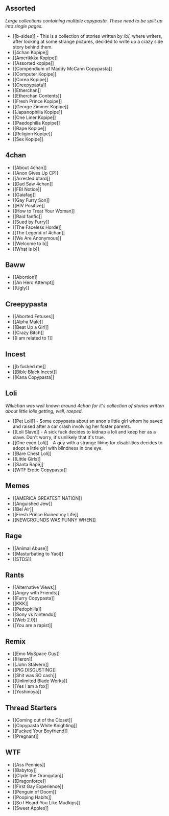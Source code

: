## Assorted

*Large collections containing multiple copypasta. These need to be split up into single pages.*

* [[b-sides]] - This is a collection of stories written by /b/, where writers, after looking at some strange pictures, decided to write up a crazy side story behind them. 
* [[4chan Kopipe]]
* [[Amerikkka Kopipe]]
* [[Assorted kopipe]]
* [[Compendium of Maddy McCann Copypasta]]
* [[Computer Kopipe]]
* [[Corea Kopipe]]
* [[Creepypasta]]
* [[Etherchan]]
* [[Etherchan Contents]]
* [[Fresh Prince Kopipe]]
* [[George Zimmer Kopipe]]
* [[Japanophilia Kopipe]]
* [[One Liner Kopipe]]
* [[Paedophilia Kopipe]]
* [[Rape Kopipe]]
* [[Religion Kopipe]]
* [[Sex Kopipe]]

## 4chan

* [[About 4chan]]
* [[Anon Gives Up CP]]
* [[Arrested btard]]
* [[Dad Saw 4chan]]
* [[FBI Notice]]
* [[Gaiafag]]
* [[Gay Furry Son]]
* [[HIV Positive]]
* [[How to Treat Your Woman]]
* [[Raid fanfic]]
* [[Sued by Furry]]
* [[The Faceless Horde]]
* [[The Legend of 4chan]]
* [[We Are Anonymous]]
* [[Welcome to b]]
* [[What is b]]

## Baww

* [[Abortion]]
* [[An Hero Attempt]]
* [[Ugly]]

## Creepypasta

* [[Aborted Fetuses]]
* [[Alpha Male]]
* [[Beat Up a Girl]]
* [[Crazy Bitch]]
* [[I am related to 1]]

## Incest

* [[b fucked me]]
* [[Bible Black Incest]]
* [[Kana Copypasta]]

## Loli

*Wikichan was well known around 4chan for it's collection of stories written about little lolis getting, well, raeped.*

* [[Pet Loli]] - Some copypasta about an anon's little girl whom he saved and raised after a car crash involving her foster parents.
* [[Loli Slave]] - A sick fuck decides to kidnap a loli and keep her as a slave. Don't worry, it's unlikely that it's true.
* [[One eyed Loli]] - A guy with a strange liking for disabilities decides to adopt a little girl with blindness in one eye.
* [[Bare Chest Loli]]
* [[Little Girls]]
* [[Santa Rape]]
* [[WTF Erotic Copypasta]]

## Memes

* [[AMERICA GREATEST NATION]]
* [[Anguished Jew]]
* [[Bel Air]]
* [[Fresh Prince Ruined my Life]]
* [[NEWGROUNDS WAS FUNNY WHEN]]

## Rage

* [[Animal Abuse]]
* [[Masturbating to Yaoi]]
* [[STDS]]

## Rants

* [[Alternative Views]]
* [[Angry with Friends]]
* [[Furry Copypasta]]
* [[KKK]]
* [[Pedophilia]]
* [[Sony vs Nintendo]]
* [[Web 2.0]]
* [[You are a rapist]]

## Remix

* [[Emo MySpace Guy]]
* [[Heron]]
* [[John Stalvern]]
* [[PIG DISGUSTING]]
* [[Shit was SO cash]]
* [[Unlimited Blade Works]]
* [[Yes I am a fox]]
* [[Yoshinoya]]

## Thread Starters

* [[Coming out of the Closet]]
* [[Copypasta White Knighting]]
* [[Fucked Your Boyfriend]]
* [[Pregnant]]

##  WTF

* [[Ass Pennies]]
* [[Babytoy]]
* [[Clyde the Orangutan]]
* [[Dragonforce]]
* [[First Gay Experience]]
* [[Penguin of Doom]]
* [[Pooping Habits]]
* [[So I Heard You Like Mudkips]]
* [[Sweet Apples]]